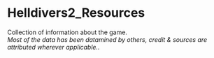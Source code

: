 # Helldivers2_Resources
Collection of information about the game.  
*Most of the data has been datamined by others, credit & sources are attributed wherever applicable..*

